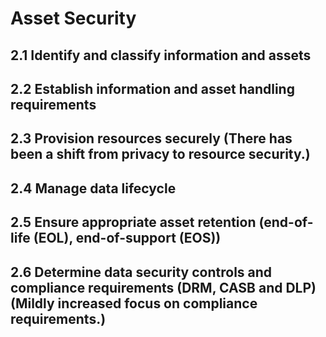 # Asset Security

## 2.1 Identify and classify information and assets
## 2.2 Establish information and asset handling requirements
## 2.3 Provision resources securely (There has been a shift from privacy to resource security.)
## 2.4 Manage data lifecycle
## 2.5 Ensure appropriate asset retention (end-of-life (EOL), end-of-support (EOS))
## 2.6 Determine data security controls and compliance requirements (DRM, CASB and DLP) (Mildly increased focus on compliance requirements.)
